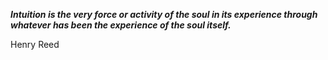 _**Intuition is the very force or activity of the soul in its experience through whatever has been the experience of the soul itself.**_

Henry Reed